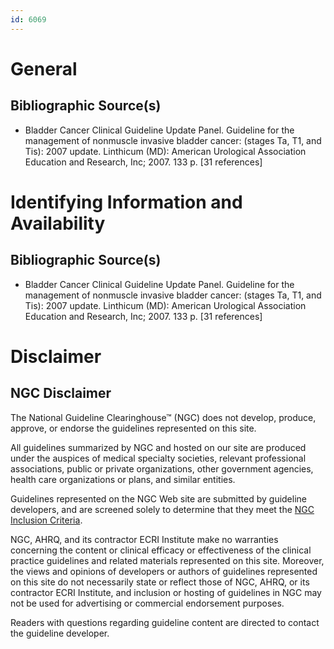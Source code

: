 ```yaml
---
id: 6069
---
```


# General

## Bibliographic Source(s)

- Bladder Cancer Clinical Guideline Update Panel. Guideline for the management of nonmuscle invasive bladder cancer: (stages Ta, T1, and Tis): 2007 update. Linthicum (MD): American Urological Association Education and Research, Inc; 2007. 133 p. [31 references]

# Identifying Information and Availability

## Bibliographic Source(s)

- Bladder Cancer Clinical Guideline Update Panel. Guideline for the management of nonmuscle invasive bladder cancer: (stages Ta, T1, and Tis): 2007 update. Linthicum (MD): American Urological Association Education and Research, Inc; 2007. 133 p. [31 references]

# Disclaimer

## NGC Disclaimer

The National Guideline Clearinghouse™ (NGC) does not develop, produce, approve, or endorse the guidelines represented on this site.

All guidelines summarized by NGC and hosted on our site are produced under the auspices of medical specialty societies, relevant professional associations, public or private organizations, other government agencies, health care organizations or plans, and similar entities.

Guidelines represented on the NGC Web site are submitted by guideline developers, and are screened solely to determine that they meet the [NGC Inclusion Criteria](/help-and-about/summaries/inclusion-criteria).

NGC, AHRQ, and its contractor ECRI Institute make no warranties concerning the content or clinical efficacy or effectiveness of the clinical practice guidelines and related materials represented on this site. Moreover, the views and opinions of developers or authors of guidelines represented on this site do not necessarily state or reflect those of NGC, AHRQ, or its contractor ECRI Institute, and inclusion or hosting of guidelines in NGC may not be used for advertising or commercial endorsement purposes.

Readers with questions regarding guideline content are directed to contact the guideline developer.

